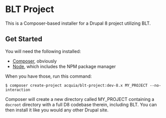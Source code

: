 # BLT Project

This is a Composer-based installer for a Drupal 8 project utilizing BLT.

## Get Started
You will need the following installed:

* [Composer](https://getcomposer.org), obviously
* [Node](https://nodejs.org), which includes the NPM package manager

When you have those, run this command:
```
$ composer create-project acquia/blt-project:dev-8.x MY_PROJECT --no-interaction
```
Composer will create a new directory called MY_PROJECT containing a ```docroot``` directory with a full D8 codebase therein, including BLT. You can then install it like you would any other Drupal site.
